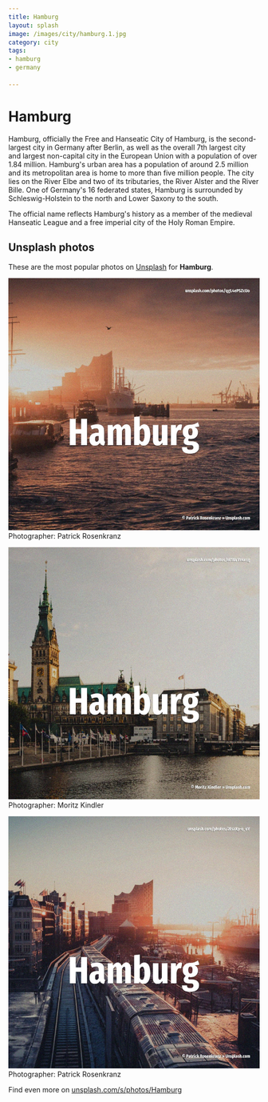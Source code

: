 ```yaml
---
title: Hamburg
layout: splash
image: /images/city/hamburg.1.jpg
category: city
tags:
- hamburg
- germany

---
```

# Hamburg

Hamburg, officially the Free and Hanseatic City of Hamburg, is the second-largest city in Germany 
after Berlin, as well as the overall 7th largest city and largest non-capital city in the European 
Union with a population of over 1.84 million.
Hamburg's urban area has a population of around 2.5 million and its metropolitan area is home to 
more than five million people.
The city lies on the River Elbe and two of its tributaries, the River Alster and the River Bille.
One of Germany's 16 federated states, Hamburg is surrounded by Schleswig-Holstein to the north and 
Lower Saxony to the south.

The official name reflects Hamburg's history as a member of the medieval Hanseatic League and a 
free imperial city of the Holy Roman Empire.

 
## Unsplash photos
These are the most popular photos on [Unsplash](https://unsplash.com) for **Hamburg**.
 
![Hamburg](/images/city/hamburg.1.jpg)
Photographer:  Patrick Rosenkranz
 
![Hamburg](/images/city/hamburg.2.jpg)
Photographer:  Moritz Kindler
 
![Hamburg](/images/city/hamburg.3.jpg)
Photographer:  Patrick Rosenkranz
 
Find even more on [unsplash.com/s/photos/Hamburg](https://unsplash.com/s/photos/Hamburg)
 
